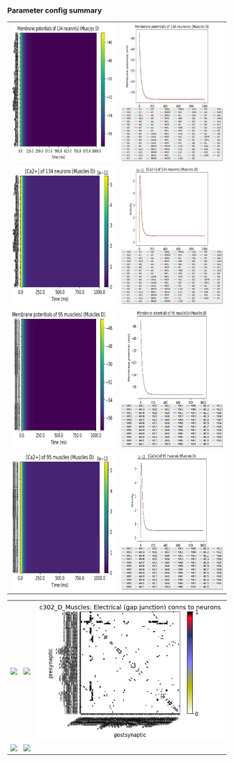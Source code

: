 ### Parameter config summary 
<table>

<tr>
  <td><a href="neurons_D_Muscles.png"><img alt=" " src="neurons_D_Muscles.png" height="320"/></a></td>
  <td><a href="traces_neuron_Muscles_D.png"><img alt=" " src="traces_neuron_Muscles_D.png" height="320"/></a></td>
</tr>

<tr>
  <td><a href="neuron_activity_D_Muscles.png"><img alt=" " src="neuron_activity_D_Muscles.png" height="320"/></a></td>
  <td><a href="traces_neuron_activity_Muscles_D.png"><img alt=" " src="traces_neuron_activity_Muscles_D.png" height="320"/></a></td>
</tr>

<tr>
  <td><a href="muscles_D_Muscles.png"><img alt=" " src="muscles_D_Muscles.png" height="320"/></a></td>
  <td><a href="traces_muscles_Muscles_D.png"><img alt=" " src="traces_muscles_Muscles_D.png" height="320"/></a></td>
</tr>

<tr>
  <td><a href="muscle_activity_D_Muscles.png"><img alt=" " src="muscle_activity_D_Muscles.png" height="320"/></a></td>
  <td><a href="traces_muscles_activity_Muscles_D.png"><img alt=" " src="traces_muscles_activity_Muscles_D.png" height="320"/></a></td>
</tr>
</table>
<table>

<tr><td><a href="c302_D_Muscles_exc_to_neurons.png"><img alt=" " src="c302_D_Muscles_exc_to_neurons.png" height="320"/></a></td>

  <td><a href="c302_D_Muscles_inh_to_neurons.png"><img alt=" " src="c302_D_Muscles_inh_to_neurons.png" height="320"/></a></td>

  <td><a href="c302_D_Muscles_elec_to_neurons.png"><img alt=" " src="c302_D_Muscles_elec_to_neurons.png" height="320"/></a></td></tr>

<tr><td><a href="c302_D_Muscles_exc_to_muscles.png"><img alt=" " src="c302_D_Muscles_exc_to_muscles.png" height="320"/></a></td>

  <td><a href="c302_D_Muscles_inh_to_muscles.png"><img alt=" " src="c302_D_Muscles_inh_to_muscles.png" height="320"/></a></td></tr>
</table>
